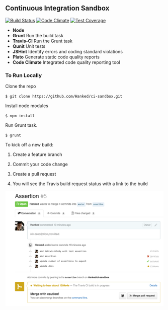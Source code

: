 ## Continuous Integration Sandbox
[![Build Status](https://travis-ci.org/Hanked/ci-sandbox.svg?branch=master)](https://travis-ci.org/Hanked/ci-sandbox)
[![Code Climate](https://codeclimate.com/github/Hanked/ci-sandbox/badges/gpa.svg)](https://codeclimate.com/github/Hanked/ci-sandbox)
[![Test Coverage](https://codeclimate.com/github/Hanked/ci-sandbox/badges/coverage.svg)](https://codeclimate.com/github/Hanked/ci-sandbox)

- **Node**
- **Grunt** Run the build task
- **Travis-CI** Run the Grunt task
- **Qunit** Unit tests
- **JSHint** Identify errors and coding standard violations
- **Plato** Generate static code quality reports
- **Code Climate** Integrated code quality reporting tool

### To Run Locally

Clone the repo

`$ git clone https://github.com/Hanked/ci-sandbox.git`

Install node modules

`$ npm install`

Run Grunt task.

`$ grunt`

To kick off a new build:

1) Create a feature branch

2) Commit your code change

3) Create a pull request

4) You will see the Travis build request status with a link to the build

![alt tag](https://raw.githubusercontent.com/Hanked/ci-sandbox/master/travis-build.png)


